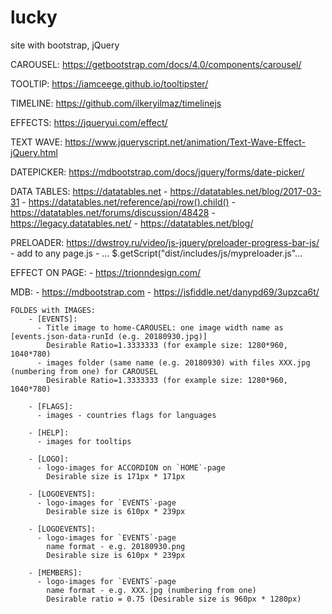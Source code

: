 # lucky
site with bootstrap, jQuery

CAROUSEL:
https://getbootstrap.com/docs/4.0/components/carousel/

TOOLTIP:
https://iamceege.github.io/tooltipster/

TIMELINE:
https://github.com/ilkeryilmaz/timelinejs

EFFECTS:
https://jqueryui.com/effect/

TEXT WAVE:
https://www.jqueryscript.net/animation/Text-Wave-Effect-jQuery.html

DATEPICKER:
https://mdbootstrap.com/docs/jquery/forms/date-picker/

DATA TABLES:
https://datatables.net
    - https://datatables.net/blog/2017-03-31
    - https://datatables.net/reference/api/row().child()
    - https://datatables.net/forums/discussion/48428
    - https://legacy.datatables.net/
    - https://datatables.net/blog/

PRELOADER:
https://dwstroy.ru/video/js-jquery/preloader-progress-bar-js/
    - add to any page.js - ... $.getScript("dist/includes/js/mypreloader.js"...

EFFECT ON PAGE:
    - https://trionndesign.com/

MDB:
    - https://mdbootstrap.com
    - https://jsfiddle.net/danypd69/3upzca6t/

~~~~~~~~~~~~~~~~~~~~~~~~~~~~~~~~~~~~~~~~~~~~~~~~~~~~~~~~~~~~~
FOLDES with IMAGES:
    - [EVENTS]:
      - Title image to home-CAROUSEL: one image width name as [events.json-data-runId (e.g. 20180930.jpg)]
        Desirable Ratio=1.3333333 (for example size: 1280*960, 1040*780)
      - images folder (same name (e.g. 20180930) with files XXX.jpg (numbering from one) for CAROUSEL
        Desirable Ratio=1.3333333 (for example size: 1280*960, 1040*780)

    - [FLAGS]:
      - images - countries flags for languages

    - [HELP]:
      - images for tooltips

    - [LOGO]:
      - logo-images for ACCORDION on `HOME`-page
        Desirable size is 171px * 171px

    - [LOGOEVENTS]:
      - logo-images for `EVENTS`-page
        Desirable size is 610px * 239px

    - [LOGOEVENTS]:
      - logo-images for `EVENTS`-page
        name format - e.g. 20180930.png
        Desirable size is 610px * 239px

    - [MEMBERS]:
      - logo-images for `EVENTS`-page
        name format - e.g. XXX.jpg (numbering from one)
        Desirable ratio = 0.75 (Desirable size is 960px * 1280px)
~~~~~~~~~~~~~~~~~~~~~~~~~~~~~~~~~~~~~~~~~~~~~~~~~~~~~~~~~~~~~
